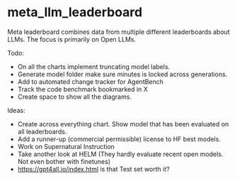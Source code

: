 # meta_llm_leaderboard
Meta leaderboard combines data from multiple different leaderboards about LLMs.
The focus is primarily on Open LLMs.

Todo:
- On all the charts implement truncating model labels.
- Generate model folder make sure minutes is locked across generations.
- Add to automated change tracker for AgentBench
- Track the code benchmark bookmarked in X
- Create space to show all the diagrams.

Ideas:
- Create across everything chart. Show model that has been evaluated on all leaderboards.
- Add a runner-up (commercial permissible) license to HF best models.
- Work on Supernatural Instruction
- Take another look at HELM (They hardly evaluate recent open models. Not even bother with finetunes)
- https://gpt4all.io/index.html is that Test set worth it?